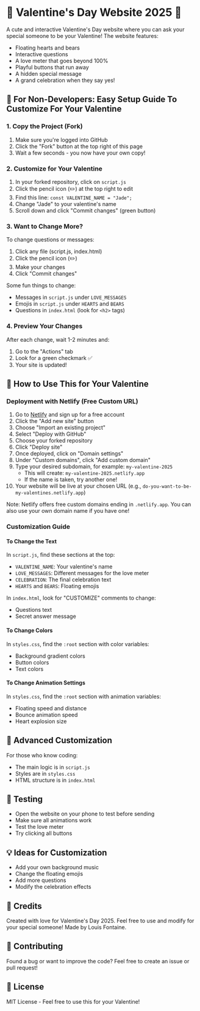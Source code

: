 # 💝 Valentine's Day Website 2025 💝

A cute and interactive Valentine's Day website where you can ask your special someone to be your Valentine! The website features:
- Floating hearts and bears
- Interactive questions
- A love meter that goes beyond 100%
- Playful buttons that run away
- A hidden special message
- A grand celebration when they say yes!

## 🎯 For Non-Developers: Easy Setup Guide To Customize For Your Valentine

### 1. Copy the Project (Fork)
1. Make sure you're logged into GitHub
2. Click the "Fork" button at the top right of this page
3. Wait a few seconds - you now have your own copy!

### 2. Customize for Your Valentine
1. In your forked repository, click on `script.js`
2. Click the pencil icon (✏️) at the top right to edit
3. Find this line: `const VALENTINE_NAME = "Jade";`
4. Change "Jade" to your valentine's name
5. Scroll down and click "Commit changes" (green button)

### 3. Want to Change More?
To change questions or messages:
1. Click any file (script.js, index.html)
2. Click the pencil icon (✏️)
3. Make your changes
4. Click "Commit changes"

Some fun things to change:
- Messages in `script.js` under `LOVE_MESSAGES`
- Emojis in `script.js` under `HEARTS` and `BEARS`
- Questions in `index.html` (look for `<h2>` tags)

### 4. Preview Your Changes
After each change, wait 1-2 minutes and:
1. Go to the "Actions" tab
2. Look for a green checkmark ✅
3. Your site is updated!

## 🎯 How to Use This for Your Valentine

### Deployment with Netlify (Free Custom URL)
1. Go to [Netlify](https://www.netlify.com/) and sign up for a free account
2. Click the "Add new site" button
3. Choose "Import an existing project"
4. Select "Deploy with GitHub"
5. Choose your forked repository
6. Click "Deploy site"
7. Once deployed, click on "Domain settings"
8. Under "Custom domains", click "Add custom domain"
9. Type your desired subdomain, for example: `my-valentine-2025`
   - This will create: `my-valentine-2025.netlify.app`
   - If the name is taken, try another one!
10. Your website will be live at your chosen URL (e.g., `do-you-want-to-be-my-valentines.netlify.app`)

Note: Netlify offers free custom domains ending in `.netlify.app`. You can also use your own domain name if you have one!

### Customization Guide

#### To Change the Text
In `script.js`, find these sections at the top:
- `VALENTINE_NAME`: Your valentine's name
- `LOVE_MESSAGES`: Different messages for the love meter
- `CELEBRATION`: The final celebration text
- `HEARTS` and `BEARS`: Floating emojis

In `index.html`, look for "CUSTOMIZE" comments to change:
- Questions text
- Secret answer message

#### To Change Colors
In `styles.css`, find the `:root` section with color variables:
- Background gradient colors
- Button colors
- Text colors

#### To Change Animation Settings
In `styles.css`, find the `:root` section with animation variables:
- Floating speed and distance
- Bounce animation speed
- Heart explosion size

## 🚀 Advanced Customization
For those who know coding:
- The main logic is in `script.js`
- Styles are in `styles.css`
- HTML structure is in `index.html`

## 📱 Testing
- Open the website on your phone to test before sending
- Make sure all animations work
- Test the love meter
- Try clicking all buttons

## 💡 Ideas for Customization
- Add your own background music
- Change the floating emojis
- Add more questions
- Modify the celebration effects

## 💖 Credits
Created with love for Valentine's Day 2025. Feel free to use and modify for your special someone!
Made by Louis Fontaine.

## 🤝 Contributing
Found a bug or want to improve the code? Feel free to create an issue or pull request!

## 📜 License
MIT License - Feel free to use this for your Valentine! 